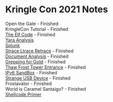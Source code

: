# Kringle Con 2021 Notes

Open the Gate - Finished  
KringleCon Tutorial - Finished  
[The Elf Code](TheElfCode/TheElfCode.md) - Finished  
[Yara Analysis](YaraAnalysis/YaraAnalysisNotes.md)  
[Splunk](Splunk/SplunkNotes.md)  
[Strace Ltrace Retrace](StraceLtraceRetrace/StraceNotes) - Finished  
[Document Analysis](ExifTool/ExifToolNotes.md) - Finished  
[Grepping for Gold](BigScan/BigScanNotes.md) - Finished  
[Thaw Frost Tower Entrance](FrostDoor/FrostDoorNotes.md) - Finished  
[IPv6 SandBox](IPv6/IPv6Notes.md) - Finished  
[Strange USB Device](RubberDucky/RubberDuckyNotes.md) - Finished  
Frostavator - Finished  
World is Caramel Santaigo? - Finished  
[Shellcode Primer](ShellCodePrimer/ShellCodePrimer.md)  
